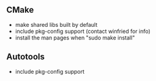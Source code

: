 ## CMake ##

  * make shared libs built by default
  * include pkg-config support (contact winfried for info)
  * install the man pages when "sudo make install"

## Autotools ##

  * include pkg-config support
